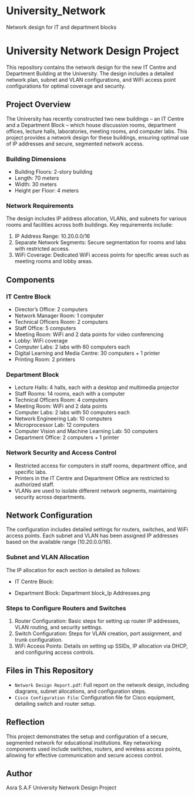# University_Network
Network design for IT and department blocks
# University Network Design Project

This repository contains the network design for the new IT Centre and Department Building at the University. The design includes a detailed network plan, subnet and VLAN configurations, and WiFi access point configurations for optimal coverage and security.

## Project Overview

The University has recently constructed two new buildings – an IT Centre and a Department Block – which house discussion rooms, department offices, lecture halls, laboratories, meeting rooms, and computer labs. This project provides a network design for these buildings, ensuring optimal use of IP addresses and secure, segmented network access.

### Building Dimensions
- Building Floors: 2-story building
- Length: 70 meters
- Width: 30 meters
- Height per Floor: 4 meters

### Network Requirements
The design includes IP address allocation, VLANs, and subnets for various rooms and facilities across both buildings. Key requirements include:

1. IP Address Range: 10.20.0.0/16
2. Separate Network Segments: Secure segmentation for rooms and labs with restricted access.
3. WiFi Coverage: Dedicated WiFi access points for specific areas such as meeting rooms and lobby areas.

## Components

### IT Centre Block
- Director’s Office: 2 computers
- Network Manager Room: 1 computer
- Technical Officers Room: 2 computers
- Staff Office: 5 computers
- Meeting Room: WiFi and 2 data points for video conferencing
- Lobby: WiFi coverage
- Computer Labs: 2 labs with 60 computers each
- Digital Learning and Media Centre: 30 computers + 1 printer
- Printing Room: 2 printers

### Department Block
- Lecture Halls: 4 halls, each with a desktop and multimedia projector
- Staff Rooms: 14 rooms, each with a computer
- Technical Officers Room: 4 computers
- Meeting Room: WiFi and 2 data points
- Computer Labs: 2 labs with 50 computers each
- Network Engineering Lab: 10 computers
- Microprocessor Lab: 12 computers
- Computer Vision and Machine Learning Lab: 50 computers
- Department Office: 2 computers + 1 printer

### Network Security and Access Control
- Restricted access for computers in staff rooms, department office, and specific labs.
- Printers in the IT Centre and Department Office are restricted to authorized staff.
- VLANs are used to isolate different network segments, maintaining security across departments.

## Network Configuration

The configuration includes detailed settings for routers, switches, and WiFi access points. Each subnet and VLAN has been assigned IP addresses based on the available range (10.20.0.0/16).

### Subnet and VLAN Allocation
The IP allocation for each section is detailed as follows:
- IT Centre Block:
  
- Department Block: 
Department block_Ip Addresses.png


### Steps to Configure Routers and Switches
1. Router Configuration: Basic steps for setting up router IP addresses, VLAN routing, and security settings.
2. Switch Configuration: Steps for VLAN creation, port assignment, and trunk configuration.
3. WiFi Access Points: Details on setting up SSIDs, IP allocation via DHCP, and configuring access controls.

## Files in This Repository

- `Network Design Report.pdf`: Full report on the network design, including diagrams, subnet allocations, and configuration steps.
- `Cisco Configuration File`: Configuration file for Cisco equipment, detailing switch and router setup.

## Reflection

This project demonstrates the setup and configuration of a secure, segmented network for educational institutions. Key networking components used include switches, routers, and wireless access points, allowing for effective communication and secure access control.

## Author

Asra S.A.F
University Network Design Project  

